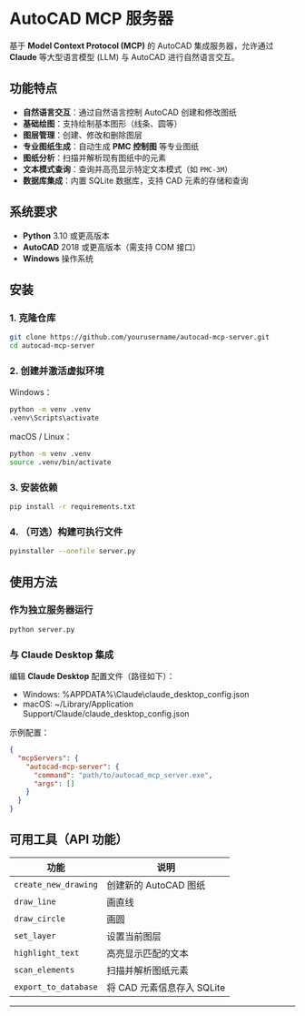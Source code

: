 
# AutoCAD MCP 服务器

基于 **Model Context Protocol (MCP)** 的 AutoCAD 集成服务器，允许通过 **Claude** 等大型语言模型 (LLM) 与 AutoCAD 进行自然语言交互。

## 功能特点

- **自然语言交互**：通过自然语言控制 AutoCAD 创建和修改图纸  
- **基础绘图**：支持绘制基本图形（线条、圆等）  
- **图层管理**：创建、修改和删除图层  
- **专业图纸生成**：自动生成 **PMC 控制图** 等专业图纸  
- **图纸分析**：扫描并解析现有图纸中的元素  
- **文本模式查询**：查询并高亮显示特定文本模式（如 `PMC-3M`）  
- **数据库集成**：内置 SQLite 数据库，支持 CAD 元素的存储和查询  

## 系统要求

- **Python** 3.10 或更高版本  
- **AutoCAD** 2018 或更高版本（需支持 COM 接口）  
- **Windows** 操作系统  

## 安装

### 1. 克隆仓库

```sh
git clone https://github.com/yourusername/autocad-mcp-server.git
cd autocad-mcp-server
```

### 2. 创建并激活虚拟环境

Windows：
```sh
python -m venv .venv
.venv\Scripts\activate
```

macOS / Linux：
```sh
python -m venv .venv
source .venv/bin/activate
```

### 3. 安装依赖

```sh
pip install -r requirements.txt
```

### 4. （可选）构建可执行文件

```sh
pyinstaller --onefile server.py
```

## 使用方法

### 作为独立服务器运行

```sh
python server.py
```

### 与 **Claude Desktop** 集成

编辑 **Claude Desktop** 配置文件（路径如下）：  

- Windows: %APPDATA%\Claude\claude_desktop_config.json  
- macOS: ~/Library/Application Support/Claude/claude_desktop_config.json  

示例配置：

```json
{
  "mcpServers": {
    "autocad-mcp-server": {
      "command": "path/to/autocad_mcp_server.exe",
      "args": []
    }
  }
}
```

## 可用工具（API 功能）

| 功能 | 说明 |
|------|------|
| `create_new_drawing` | 创建新的 AutoCAD 图纸 |
| `draw_line` | 画直线 |
| `draw_circle` | 画圆 |
| `set_layer` | 设置当前图层 |
| `highlight_text` | 高亮显示匹配的文本 |
| `scan_elements` | 扫描并解析图纸元素 |
| `export_to_database` | 将 CAD 元素信息存入 SQLite |

---
